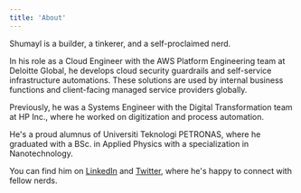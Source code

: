 ```yaml
---
title: 'About'
---
```


Shumayl is a builder, a tinkerer, and a self-proclaimed nerd. 

In his role as a Cloud Engineer with the AWS Platform Engineering team at Deloitte Global, he develops cloud security guardrails and self-service infrastructure automations. These solutions are used by internal business functions and client-facing managed service providers globally.

Previously, he was a Systems Engineer with the Digital Transformation team at HP Inc., where he worked on digitization and process automation.

He's a proud alumnus of Universiti Teknologi PETRONAS, where he graduated with a BSc. in Applied Physics with a specialization in Nanotechnology.

You can find him on [LinkedIn](https://www.linkedin.com/in/shumayl) and [Twitter](https://twitter.com/Shumayl_), where he's happy to connect with fellow nerds.